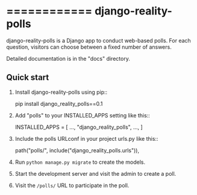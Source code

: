============
django-reality-polls
============

django-reality-polls is a Django app to conduct web-based polls. For each
question, visitors can choose between a fixed number of answers.

Detailed documentation is in the "docs" directory.

Quick start
-----------

1. Install django-reality-polls using pip::

   pip install django_reality_polls==0.1

2. Add "polls" to your INSTALLED_APPS setting like this::

    INSTALLED_APPS = [
        ...,
        "django_reality_polls",
        ...,
    ]

3. Include the polls URLconf in your project urls.py like this::

    path("polls/", include("django_reality_polls.urls")),

4. Run ``python manage.py migrate`` to create the models.

5. Start the development server and visit the admin to create a poll.

6. Visit the ``/polls/`` URL to participate in the poll.